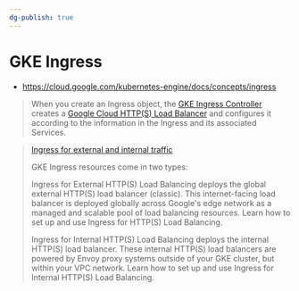 ```yaml
---
dg-publish: true
---
```


# GKE Ingress

- <https://cloud.google.com/kubernetes-engine/docs/concepts/ingress>

> When you create an Ingress object, the [GKE Ingress Controller](https://github.com/kubernetes/ingress-gce) creates a [Google Cloud HTTP(S) Load Balancer](https://cloud.google.com/load-balancing/docs/https) and configures it according to the information in the Ingress and its associated Services.

> [Ingress for external and internal traffic](https://cloud.google.com/kubernetes-engine/docs/concepts/ingress#ingress_for_external_and_internal_traffic)
> 
> GKE Ingress resources come in two types:
> 
> Ingress for External HTTP(S) Load Balancing deploys the global external HTTP(S) load balancer (classic). This internet-facing load balancer is deployed globally across Google's edge network as a managed and scalable pool of load balancing resources. Learn how to set up and use Ingress for HTTP(S) Load Balancing.
> 
> Ingress for Internal HTTP(S) Load Balancing deploys the internal HTTP(S) load balancer. These internal HTTP(S) load balancers are powered by Envoy proxy systems outside of your GKE cluster, but within your VPC network. Learn how to set up and use Ingress for Internal HTTP(S) Load Balancing.